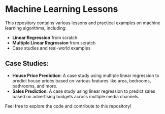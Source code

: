 # Machine Learning Lessons

This repository contains various lessons and practical examples on machine learning algorithms, including:

- **Linear Regression** from scratch
- **Multiple Linear Regression** from scratch
- Case studies and real-world examples

## Case Studies:

- **House Price Prediction**: A case study using multiple linear regression to predict house prices based on various features like area, bedrooms, bathrooms, and more.
- **Sales Prediction**: A case study using linear regression to predict sales based on advertising budgets across multiple media channels.

Feel free to explore the code and contribute to this repository!
